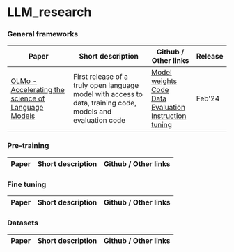 # LLM_research

### General frameworks
Paper | Short description | Github / Other links  |  Release      
-- | -- | -- | --  
[OLMo - Accelerating the science of Language Models](https://arxiv.org/pdf/2402.00838v2.pdf) | First release of a truly open language model with access to data, training code, models and evaluation code | [Model weights](https://huggingface.co/allenai/OLMo-7B) <br> [Code](https://github.com/allenai/OLMo) <br> [Data](https://huggingface.co/datasets/allenai/dolma) <br> [Evaluation](https://github.com/allenai/OLMo-Eval) <br> [Instruction tuning](https://github.com/allenai/open-instruct) | Feb'24  

### Pre-training  
Paper | Short description | Github / Other links  
-- | -- | --  
### Fine tuning  
Paper | Short description | Github / Other links  
-- | -- | --  
### Datasets  
Paper | Short description | Github / Other links  
-- | -- | --  
